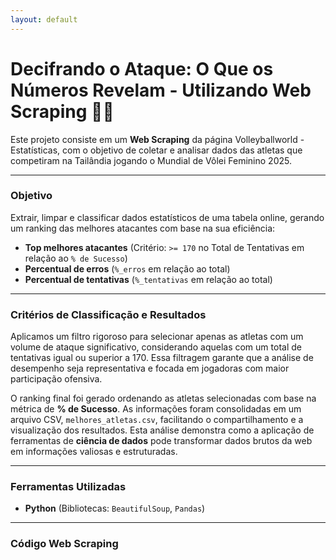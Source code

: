 ```yaml
---
layout: default
---
```


# Decifrando o Ataque: O Que os Números Revelam - Utilizando Web Scraping 🏐👧

Este projeto consiste em um **Web Scraping** da página Volleyballworld - Estatísticas, com o objetivo de coletar e analisar dados das atletas que competiram na Tailândia jogando o Mundial de Vôlei Feminino 2025.

---

### Objetivo

Extrair, limpar e classificar dados estatísticos de uma tabela online, gerando um ranking das melhores atacantes com base na sua eficiência:

- **Top melhores atacantes** (Critério: `>= 170` no Total de Tentativas em relação ao `% de Sucesso`)
- **Percentual de erros** (`%_erros` em relação ao total)
- **Percentual de tentativas** (`%_tentativas` em relação ao total)

---

### Critérios de Classificação e Resultados

Aplicamos um filtro rigoroso para selecionar apenas as atletas com um volume de ataque significativo, considerando aquelas com um total de tentativas igual ou superior a 170. Essa filtragem garante que a análise de desempenho seja representativa e focada em jogadoras com maior participação ofensiva.

O ranking final foi gerado ordenando as atletas selecionadas com base na métrica de **% de Sucesso**. As informações foram consolidadas em um arquivo CSV, `melhores_atletas.csv`, facilitando o compartilhamento e a visualização dos resultados. Esta análise demonstra como a aplicação de ferramentas de **ciência de dados** pode transformar dados brutos da web em informações valiosas e estruturadas.

---

### Ferramentas Utilizadas

- **Python** (Bibliotecas: `BeautifulSoup`, `Pandas`)

---

### Código Web Scraping
